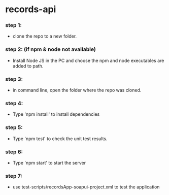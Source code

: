 # records-api

### step 1: ###
- clone the repo to a new folder. 

 ### step 2: (if npm & node not available)  ###
- Install Node JS in the PC and choose the npm and node executables are added to path. 

 ### step 3:  ###
- in command line, open the folder where the repo was cloned. 

 ### step 4: ###
- Type 'npm install' to install dependencies 

 ### step 5: ###
- Type 'npm test' to check the unit test results. 

 ### step 6:  ###
- Type 'npm start' to start the server 

 ### step 7:  ###
- use test-scripts/recordsApp-soapui-project.xml to test the application
